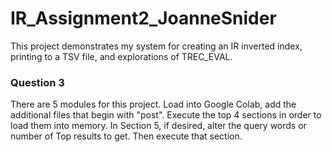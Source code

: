 # IR_Assignment2_JoanneSnider
This project demonstrates my system for creating an IR inverted index, printing to a TSV file, and explorations of TREC_EVAL. 

### Question 3
There are 5 modules for this project. Load into Google Colab, add the additional files that begin with 
"post". Execute the top 4 sections in order to load them into memory. In Section 5, if desired, alter 
the query words or number of Top results to get. Then execute that section.

